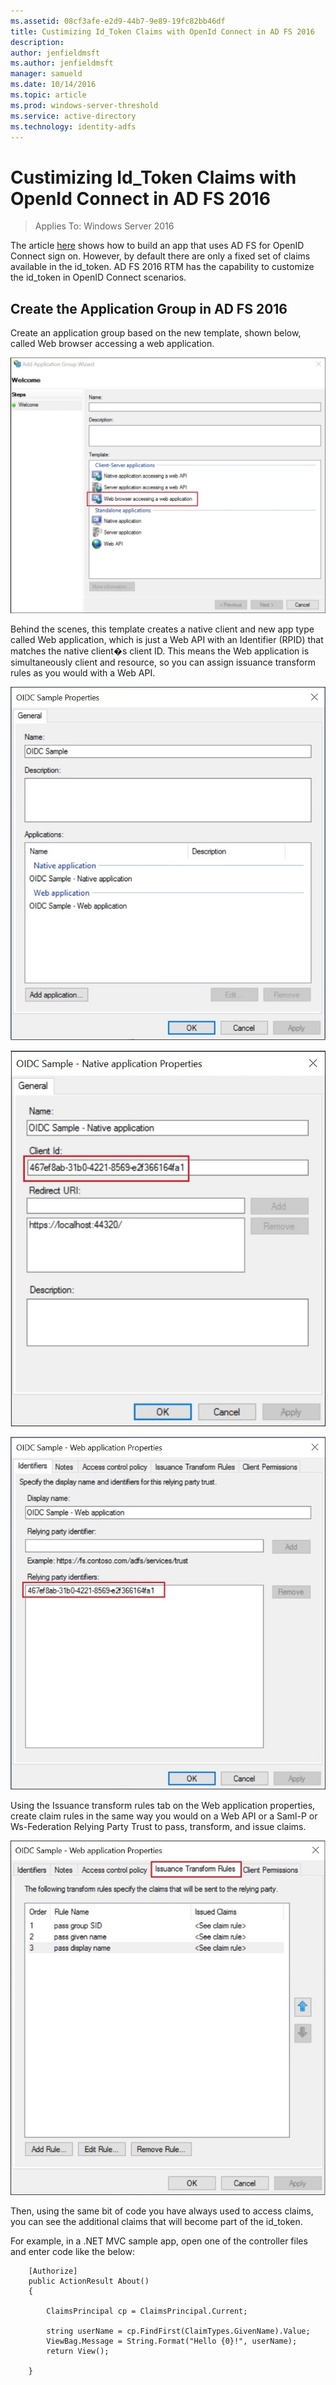 ```yaml
---
ms.assetid: 08cf3afe-e2d9-44b7-9e89-19fc82bb46df
title: Custimizing Id_Token Claims with OpenId Connect in AD FS 2016
description:
author: jenfieldmsft
ms.author: jenfieldmsft
manager: samueld
ms.date: 10/14/2016
ms.topic: article
ms.prod: windows-server-threshold
ms.service: active-directory
ms.technology: identity-adfs
---
```


# Custimizing Id_Token Claims with OpenId Connect in AD FS 2016

>Applies To: Windows Server 2016

The article [here](https://technet.microsoft.com/en-us/windows-server-docs/identity/ad-fs/development/enabling-openid-connect-with-ad-fs-2016) shows how to build an app that uses AD FS for OpenID Connect sign on.  However, by default there are only a fixed set of claims available in the id_token.
AD FS 2016 RTM has the capability to customize the id_token in OpenID Connect scenarios.


## Create the Application Group in AD FS 2016  
Create an application group based on the new template, shown below, called Web browser accessing a web application.

![AD FS OpenID](media/Customize-Id-Token-AD-FS-2016/New_Application_Group_Template.jpg)  

Behind the scenes, this template creates a native client and new app type called Web application, which is just a Web API with an Identifier (RPID) that matches the native client�s client ID.  This means the Web application is simultaneously client and resource, so you can assign issuance transform rules as you would with a Web API.

![AD FS OpenID](media/Customize-Id-Token-AD-FS-2016/NativeApp_and_WebApp.jpg)  

![AD FS OpenID](media/Customize-Id-Token-AD-FS-2016/NativeApp_Properties.jpg)  

![AD FS OpenID](media/Customize-Id-Token-AD-FS-2016/WebApp_Properties.jpg)  

Using the Issuance transform rules tab on the Web application properties, create claim rules in the same way you would on a Web API or a Saml-P or Ws-Federation Relying Party Trust to pass, transform, and issue claims.

![AD FS OpenID](media/Customize-Id-Token-AD-FS-2016/Issuance_transform_rules.jpg)

Then, using the same bit of code you have always used to access claims, you can see the additional claims that will become part of the id_token.

For example, in a .NET MVC sample app, open one of the controller files and enter code like the below:

        [Authorize]
        public ActionResult About()
        {

            ClaimsPrincipal cp = ClaimsPrincipal.Current;

            string userName = cp.FindFirst(ClaimTypes.GivenName).Value;
            ViewBag.Message = String.Format("Hello {0}!", userName);
            return View();

        }
